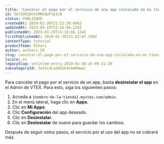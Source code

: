 ```yaml
---
title: 'Cancelar el pago por el servicio de una app instalada en mi tienda'
id: 587GU01BchtMMoQwFtpIcW
status: PUBLISHED
createdAt: 2019-01-30T21:21:20.606Z
updatedAt: 2023-03-29T15:16:06.124Z
publishedAt: 2023-03-29T15:16:06.124Z
firstPublishedAt: 2019-01-30T21:22:07.359Z
contentType: tutorial
productTeam: Others
author: authors_59
slug: cancelar-el-pago-por-el-servicio-de-una-app-instalada-en-mi-tienda
locale: es
legacySlug: untitled-entry-2019-01-30-at-09-21-20
subcategoryId: 3e2VLdLao8GGk4sAmMmwmi
---
```


Para cancelar el pago por el servicio de un app, basta __desinstalar el app__ en el Admin de VTEX. Para esto, siga los siguientes pasos:

1. Acceda a `{nombre-de-la-tienda}.myvtex.com/admin`.
2. En el menú lateral, haga clic en __Apps__.
2. Clic en __Mi Apps__.
3. Clic __Configuración__ del app deseado.
4. Clic en __Desinstalar__.
4. Clic en __Desinstalar__ de nuevo para guardar los cambios.

Después de seguir estos pasos, el servicio por el uso del app no se cobrará más.

